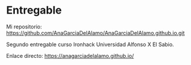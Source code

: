 # Entregable

Mi repositorio: https://github.com/AnaGarciaDelAlamo/AnaGarciaDelAlamo.github.io.git

Segundo entregable curso Ironhack Universidad Alfonso X El Sabio.

Enlace directo: https://anagarciadelalamo.github.io/
